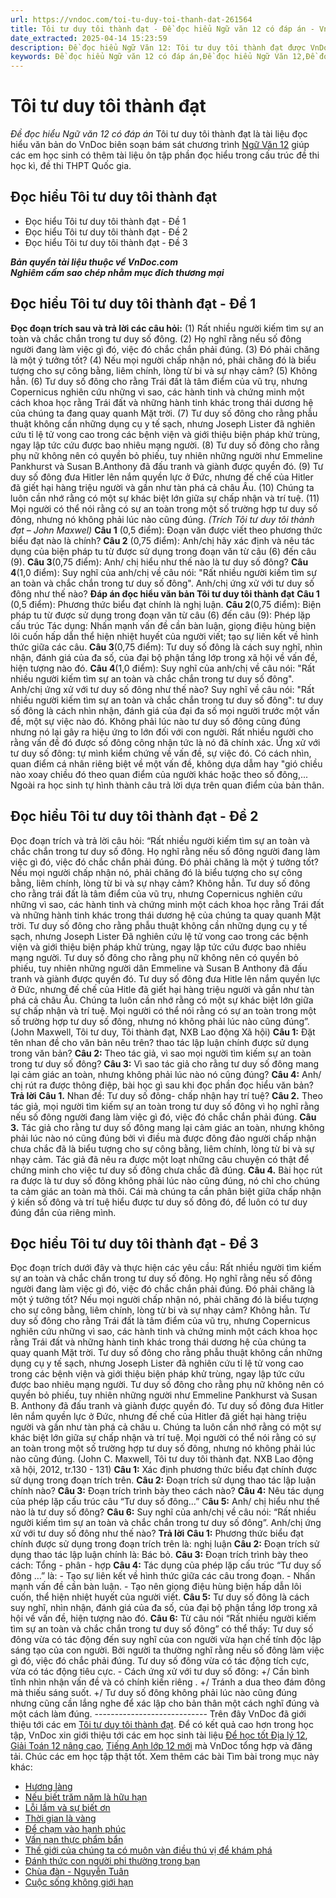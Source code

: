 ```yaml
---
url: https://vndoc.com/toi-tu-duy-toi-thanh-dat-261564
title: Tôi tư duy tôi thành đạt - Đề đọc hiểu Ngữ văn 12 có đáp án - VnDoc.com
date_extracted: 2025-04-14 15:23:59
description: Đề đọc hiểu Ngữ Văn 12: Tôi tư duy tôi thành đạt được VnDoc biên soạn gửi tặng các em học sinh lớp 12 giúp các em có thêm đề luyện tập phần Đọc hiểu văn bản, chuẩn bị hành trang cho kì thi THPT Quốc gia được tốt nhất.
keywords: Đề đọc hiểu Ngữ văn 12 có đáp án,Đề đọc hiểu Ngữ Văn 12,Đề đọc hiểu văn bản,Đề đọc hiểu lớp 12,thi THPT Quốc Gia,Tôi tư duy tôi thành đạt,Đọc hiểu Tôi tư duy tôi thành đạt,Đáp án đọc hiểu văn bản Tôi tư duy tôi thành đạt,Đề đọc hiểu Ngữ Văn 12 Tôi tư duy tôi thành đạt
---
```


# Tôi tư duy tôi thành đạt
 _Đề đọc hiểu Ngữ văn 12 có đáp án_
Tôi tư duy tôi thành đạt là tài liệu đọc hiểu văn bản do VnDoc biên soạn bám sát chương trình [Ngữ Văn 12](<https://vndoc.com/ngu-van-lop12>) giúp các em học sinh có thêm tài liệu ôn tập phần đọc hiểu trong cấu trúc đề thi học kì, đề thi THPT Quốc gia.
## Đọc hiểu Tôi tư duy tôi thành đạt
  * Đọc hiểu Tôi tư duy tôi thành đạt - Đề 1
  * Đọc hiểu Tôi tư duy tôi thành đạt - Đề 2
  * Đọc hiểu Tôi tư duy tôi thành đạt - Đề 3

 _**Bản quyền tài liệu thuộc về VnDoc.com**_  
 _**Nghiêm cấm sao chép nhằm mục đích thương mại**_
## Đọc hiểu Tôi tư duy tôi thành đạt - Đề 1
**Đọc đoạn trích sau và trả lời các câu hỏi:**
\(1\) Rất nhiều người kiếm tìm sự an toàn và chắc chắn trong tư duy số đông. \(2\) Họ nghĩ rằng nếu số đông người đang làm việc gì đó, việc đó chắc chắn phải đúng. \(3\) Đó phải chăng là một ý tưởng tốt? \(4\) Nếu mọi người chấp nhận nó, phải chăng đó là biểu tượng cho sự công bằng, liêm chính, lòng từ bi và sự nhạy cảm? \(5\) Không hẳn. \(6\) Tư duy số đông cho rằng Trái đất là tâm điểm của vũ trụ, nhưng Copernicus nghiên cứu những vì sao, các hành tinh và chứng minh một cách khoa học rằng Trái đất và những hành tinh khác trong thái dương hệ của chúng ta đang quay quanh Mặt trời. \(7\) Tư duy số đông cho rằng phẫu thuật không cần những dụng cụ y tế sạch, nhưng Joseph Lister đã nghiên cứu tỉ lệ tử vong cao trong các bệnh viện và giới thiệu biện pháp khử trùng, ngay lập tức cứu được bao nhiêu mạng người. \(8\) Tư duy số đông cho rằng phụ nữ không nên có quyền bỏ phiếu, tuy nhiên những người như Emmeline Pankhurst và Susan B.Anthony đã đấu tranh và giành được quyền đó. \(9\) Tư duy số đông đưa Hitler lên nắm quyền lực ở Đức, nhưng đế chế của Hitler đã giết hại hàng triệu người và gần như tàn phá cả châu Âu. \(10\) Chúng ta luôn cần nhớ rằng có một sự khác biệt lớn giữa sự chấp nhận và trí tuệ. \(11\) Mọi người có thể nói rằng có sự an toàn trong một số trường hợp tư duy số đông, nhưng nó không phải lúc nào cũng đúng.
_\(Trích Tôi tư duy tôi thành đạt – John Maxwel\)_
**Câu 1** \(0,5 điểm\): Đoạn văn được viết theo phương thức biểu đạt nào là chính?
**Câu 2** \(0,75 điểm\): Anh/chị hãy xác định và nêu tác dụng của biện pháp tu từ được sử dụng trong đoạn văn từ câu \(6\) đến câu \(9\).
**Câu 3**\(0,75 điểm\): Anh/ chị hiểu như thế nào là tư duy số đông?
**Câu 4**\(1,0 điểm\): Suy nghĩ của anh/chị về câu nói: "Rất nhiều người kiếm tìm sự an toàn và chắc chắn trong tư duy số đông". Anh/chị ứng xử với tư duy số đông như thế nào?
**Đáp án đọc hiểu văn bản Tôi tư duy tôi thành đạt**
**Câu 1** \(0,5 điểm\):
Phương thức biểu đạt chính là nghị luận.
**Câu 2**\(0,75 điểm\):
Biện pháp tu từ được sử dụng trong đoạn văn từ câu \(6\) đến câu \(9\): Phép lặp cấu trúc
Tác dụng: Nhấn mạnh vấn đề cần bàn luận, giọng điệu hùng biện lôi cuốn hấp dẫn thể hiện nhiệt huyết của người viết; tạo sự liên kết về hình thức giữa các câu.
**Câu 3**\(0,75 điểm\):
Tư duy số đông là cách suy nghĩ, nhìn nhận, đánh giá của đa số, của đại bộ phận tầng lớp trong xã hội về vấn đề, hiện tượng nào đó.
**Câu 4**\(1,0 điểm\):
Suy nghĩ của anh/chị về câu nói: "Rất nhiều người kiếm tìm sự an toàn và chắc chắn trong tư duy số đông". Anh/chị ứng xử với tư duy số đông như thế nào?
Suy nghĩ về câu nói: "Rất nhiều người kiếm tìm sự an toàn và chắc chắn trong tư duy số đông": tư duy số đông là cách nhìn nhận, đánh giá của đại đa số mọi người trước một vấn đề, một sự việc nào đó. Không phải lúc nào tư duy số đông cũng đúng nhưng nó lại gây ra hiệu ứng to lớn đối với con người. Rất nhiều người cho rằng vấn đề đó được số đông công nhận tức là nó đã chính xác.
Ứng xử với tư duy số đông: tự mình kiểm chứng về vấn đề, sự việc đó. Có cách nhìn, quan điểm cá nhân riêng biệt về một vấn đề, không dựa dẫm hay "gió chiều nào xoay chiều đó theo quan điểm của người khác hoặc theo số đông,...
Ngoài ra học sinh tự hình thành câu trả lời dựa trên quan điểm của bản thân.
## Đọc hiểu Tôi tư duy tôi thành đạt - Đề 2
Đọc đoạn trích và trả lời câu hỏi:
“Rất nhiều người kiếm tìm sự an toàn và chắc chắn trong tư duy số đông. Họ nghĩ rằng nếu số đông người đang làm việc gì đó, việc đó chắc chắn phải đúng. Đó phải chăng là một ý tưởng tốt? Nếu mọi người chấp nhận nó, phải chăng đó là biểu tượng cho sự công bằng, liêm chính, lòng từ bi và sự nhạy cảm? Không hẳn.
Tư duy số đông cho rằng trái đất là tâm điểm của vũ trụ, nhưng Copernicus nghiên cứu những vì sao, các hành tinh và chứng minh một cách khoa học rằng Trái đất và những hành tinh khác trong thái dương hệ của chúng ta quay quanh Mặt trời. Tư duy số đông cho rằng phẫu thuật không cần những dụng cụ y tế sạch, nhưng Joseph Lister Đã nghiên cứu lệ tử vong cao trong các bệnh viện và giới thiệu biện pháp khử trùng, ngay lập tức cứu được bao nhiêu mạng người.
Tư duy số đông cho rằng phụ nữ không nên có quyền bỏ phiếu, tuy nhiên những người dân Emmeline và Susan B Anthony đã đấu tranh và giành được quyền đó. Tư duy số đông đưa Hitle lên nắm quyền lực ở Đức, nhưng đế chế của Hitle đã giết hại hàng triệu người và gần như tàn phá cả châu Âu. Chúng ta luôn cần nhớ rằng có một sự khác biệt lớn giữa sự chấp nhận và trí tuệ. Mọi người có thể nói rằng có sự an toàn trong một số trường hợp tư duy số đông, nhưng nó không phải lúc nào cũng đúng”.
\(John Maxwell, Tôi tư duy, Tôi thành đạt, NXB Lao động Xã hội\)
**Câu 1:** Đặt tên nhan đề cho văn bản nêu trên? thao tác lập luận chính được sử dụng trong văn bản?
**Câu 2:** Theo tác giả, vì sao mọi người tìm kiếm sự an toàn trong tư duy số đông?
**Câu 3:** Vì sao tác giả cho rằng tư duy số đông mang lại cảm giác an toàn, nhưng không phải lúc nào nó cũng đúng?
**Câu 4:** Anh/ chị rút ra được thông điệp, bài học gì sau khi đọc phần đọc hiểu văn bản?
**Trả lời**
**Câu 1.** Nhan đề: Tư duy số đông- chấp nhận hay trí tuệ?
**Câu 2.** Theo tác giả, mọi người tìm kiếm sự an toàn trong tư duy số đông vì họ nghĩ rằng nếu số đông người đang làm việc gì đó, việc đó chắc chắn phải đúng.
**Câu 3.** Tác giả cho rằng tư duy số đông mang lại cảm giác an toàn, nhưng không phải lúc nào nó cũng đúng bởi vì điều mà được đông đảo người chấp nhận chưa chắc đã là biểu tượng cho sự công bằng, liêm chính, lòng từ bi và sự nhạy cảm. Tác giả đã nêu ra được một loạt những câu chuyện có thật để chứng minh cho việc tư duy số đông chưa chắc đã đúng.
**Câu 4.** Bài học rút ra được là tư duy số đông không phải lúc nào cũng đúng, nó chỉ cho chúng ta cảm giác an toàn mà thôi. Cái mà chúng ta cần phân biệt giữa chấp nhận ý kiến số đông và trí tuệ hiểu được tư duy số đông đó, để luôn có tư duy đúng đắn của riêng mình.
## Đọc hiểu Tôi tư duy tôi thành đạt - Đề 3
Đọc đoạn trích dưới đây và thực hiện các yêu cầu:
Rất nhiều người tìm kiếm sự an toàn và chắc chắn trong tư duy số đông. Họ nghĩ rằng nếu số đông người đang làm việc gì đó, việc đó chắc chắn phải đúng. Đó phải chăng là một ý tưởng tốt? Nếu mọi người chấp nhận nó, phải chăng đó là biểu tượng cho sự công bằng, liêm chính, lòng từ bi và sự nhạy cảm? Không hẳn. Tư duy số đông cho rằng Trái đất là tâm điểm của vũ trụ, nhưng Copernicus nghiên cứu những vì sao, các hành tinh và chứng minh một cách khoa học rằng Trái đất và những hành tinh khác trong thái dương hệ của chúng ta quay quanh Mặt trời. Tư duy số đông cho rằng phẫu thuật không cần những dụng cụ y tế sạch, nhưng Joseph Lister đã nghiên cứu tỉ lệ tử vong cao trong các bệnh viện và giới thiệu biện pháp khử trùng, ngay lập tức cứu được bao nhiêu mạng người. Tư duy số đông cho rằng phụ nữ không nên có quyền bỏ phiếu, tuy nhiên những người như Emmeline Pankhurst và Susan B. Anthony đã đấu tranh và giành được quyền đó. Tư duy số đông đưa Hitler lên nắm quyền lực ở Đức, nhưng đế chế của Hitler đã giết hại hàng triệu người và gần như tàn phá cả châu u. Chúng ta luôn cần nhớ rằng có một sự khác biệt lớn giữa sự chấp nhận và trí tuệ. Mọi người có thể nói rằng có sự an toàn trong một số trường hợp tư duy số đông, nhưng nó không phải lúc nào cũng đúng.
\(John C. Maxwell, Tôi tư duy tôi thành đạt. NXB Lao động xã hội, 2012, tr.130 - 131\)
**Câu 1:** Xác định phương thức biểu đạt chính được sử dụng trong đoạn trích trên.
**Câu 2:** Đoạn trích sử dụng thao tác lập luận chính nào?
**Câu 3:** Đoạn trích trình bày theo cách nào?
**Câu 4:** Nêu tác dụng của phép lặp cấu trúc câu “Tư duy số đông…”
C**âu 5:** Anh/ chị hiểu như thế nào là tư duy số đông?
**Câu 6:** Suy nghĩ của anh/chị về câu nói: “Rất nhiều người kiếm tìm sự an toàn và chắc chắn trong tư duy số đông”. Anh/chị ứng xử với tư duy số đông như thế nào?
**Trả lời**
**Câu 1:** Phương thức biểu đạt chính được sử dụng trong đoạn trích trên là: nghị luận
**Câu 2:** Đoạn trích sử dụng thao tác lập luận chính là: Bác bỏ.
**Câu 3:** Đoạn trích trình bày theo cách: Tổng - phân - hợp
**Câu 4:** Tác dụng của phép lặp cấu trúc “Tư duy số đông …” là:
\- Tạo sự liên kết về hình thức giữa các câu trong đoạn.
\- Nhấn mạnh vấn đề cần bàn luận.
\- Tạo nên giọng điệu hùng biện hấp dẫn lôi cuốn, thể hiện nhiệt huyết của người viết.
**Câu 5:** Tư duy số đông là cách suy nghĩ, nhìn nhận, đánh giá của đa số, của đại bộ phận tầng lớp trong xã hội về vấn đề, hiện tượng nào đó.
**Câu 6:** Từ câu nói “Rất nhiều người kiếm tìm sự an toàn và chắc chắn trong tư duy số đông” có thể thấy: Tư duy số đông vừa có tác động đến suy nghĩ của con người vừa hạn chế tính độc lập sáng tạo của con người. Bởi người ta thường nghĩ rằng nếu số đông làm việc gì đó, việc đó chắc phải đúng. Tư duy số đông vừa có tác động tích cực, vừa có tác động tiêu cực.
\- Cách ứng xử với tư duy số đông:
+/ Cần bình tĩnh nhìn nhận vấn đề và có chính kiến riêng .
+/ Tránh a dua theo đám đông mà thiếu sáng suốt.
+/ Tư duy số đông không phải lúc nào cũng đúng nhưng cũng cần lắng nghe để xác lập cho bản thân một cách nghĩ đúng và một cách làm đúng.
\----------------------------
Trên đây VnDoc đã giới thiệu tới các em [Tôi tư duy tôi thành đạt](<https://vndoc.com/toi-tu-duy-toi-thanh-dat-261564>). Để có kết quả cao hơn trong học tập, VnDoc xin giới thiệu tới các em học sinh tài liệu [Để học tốt Địa lý 12](<https://vndoc.com/giai-vo-bt-dia-li12>), [Giải Toán 12 nâng cao](<https://vndoc.com/giai-toan-12-nang-cao>), [Tiếng Anh lớp 12 mới](<https://vndoc.com/tieng-anh-12-moi>) mà VnDoc tổng hợp và đăng tải.
Chúc các em học tập thật tốt.
Xem thêm các bài Tìm bài trong mục này khác:
  * [Hương làng](</huong-lang-bang-son-256960>)
  * [Nếu biết trăm năm là hữu hạn](</neu-biet-tram-nam-la-huu-han-261562>)
  * [Lỗi lầm và sự biết ơn](</loi-lam-va-su-biet-on-253701>)
  * [Thời gian là vàng](</doc-hieu-thoi-gian-la-vang-248544>)
  * [Để chạm vào hạnh phúc](</de-cham-vao-hanh-phuc-251968>)
  * [Vấn nạn thực phẩm bẩn](</van-nan-thuc-pham-ban-257020>)
  * [Thế giới của chúng ta có muôn vàn điều thú vị để khám phá](</the-gioi-cua-chung-ta-co-muon-van-dieu-thu-vi-de-kham-pha-256705>)
  * [Đánh thức con người phi thường trong bạn](</danh-thuc-con-nguoi-phi-thuong-trong-ban-257083>)
  * [Chùa đàn - Nguyễn Tuân](</chua-dan-nguyen-tuan-261573>)
  * [Cuộc sống không giới hạn](</cuoc-song-khong-gioi-han-257655>)

